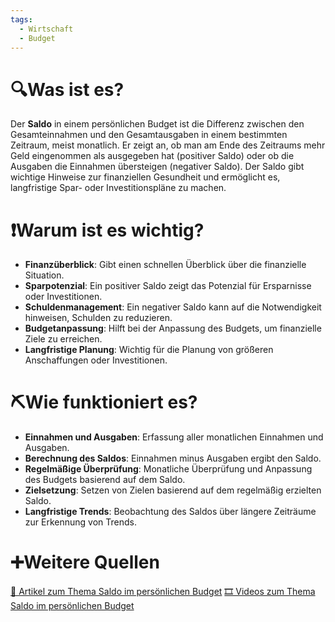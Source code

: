 ```yaml
---
tags:
  - Wirtschaft
  - Budget
---
```

# 🔍Was ist es?
Der **Saldo** in einem persönlichen Budget ist die Differenz zwischen den Gesamteinnahmen und den Gesamtausgaben in einem bestimmten Zeitraum, meist monatlich. Er zeigt an, ob man am Ende des Zeitraums mehr Geld eingenommen als ausgegeben hat (positiver Saldo) oder ob die Ausgaben die Einnahmen übersteigen (negativer Saldo). Der Saldo gibt wichtige Hinweise zur finanziellen Gesundheit und ermöglicht es, langfristige Spar- oder Investitionspläne zu machen.

# ❗Warum ist es wichtig?
- **Finanzüberblick**: Gibt einen schnellen Überblick über die finanzielle Situation.
- **Sparpotenzial**: Ein positiver Saldo zeigt das Potenzial für Ersparnisse oder Investitionen.
- **Schuldenmanagement**: Ein negativer Saldo kann auf die Notwendigkeit hinweisen, Schulden zu reduzieren.
- **Budgetanpassung**: Hilft bei der Anpassung des Budgets, um finanzielle Ziele zu erreichen.
- **Langfristige Planung**: Wichtig für die Planung von größeren Anschaffungen oder Investitionen.

# ⛏Wie funktioniert es?
- **Einnahmen und Ausgaben**: Erfassung aller monatlichen Einnahmen und Ausgaben.
- **Berechnung des Saldos**: Einnahmen minus Ausgaben ergibt den Saldo.
- **Regelmäßige Überprüfung**: Monatliche Überprüfung und Anpassung des Budgets basierend auf dem Saldo.
- **Zielsetzung**: Setzen von Zielen basierend auf dem regelmäßig erzielten Saldo.
- **Langfristige Trends**: Beobachtung des Saldos über längere Zeiträume zur Erkennung von Trends.

# ➕Weitere Quellen
[📄 Artikel zum Thema Saldo im persönlichen Budget](https://www.google.com/search?q=Saldo+pers%C3%B6nliches+Budget&tbm=nws)
[🎞 Videos zum Thema Saldo im persönlichen Budget](https://www.google.com/search?q=Saldo+pers%C3%B6nliches+Budget&tbm=vid)